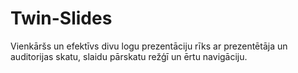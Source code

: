 # Twin-Slides
Vienkāršs un efektīvs divu logu prezentāciju rīks ar prezentētāja un auditorijas skatu, slaidu pārskatu režģī un ērtu navigāciju.
